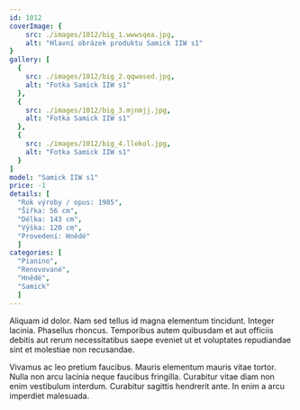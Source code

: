 ```yaml
---
id: 1012
coverImage: {
    src: ./images/1012/big_1.wwwsqea.jpg,
    alt: "Hlavní obrázek produktu Samick IIW s1"
}
gallery: [
  {
    src: ./images/1012/big_2.qqwased.jpg,
    alt: "Fotka Samick IIW s1"
  },
  {
    src: ./images/1012/big_3.mjnmjj.jpg,
    alt: "Fotka Samick IIW s1"
  },
  {
    src: ./images/1012/big_4.llokol.jpg,
    alt: "Fotka Samick IIW s1"
  }
]
model: "Samick IIW s1"
price: -1
details: [
  "Rok výroby / opus: 1985",
  "Šířka: 56 cm",
  "Délka: 143 cm",
  "Výška: 120 cm",
  "Provedení: Hnědé"
  ]
categories: [
  "Pianino",
  "Renovované",
  "Hnědé",
  "Samick"
  ]
---
```


Aliquam id dolor. Nam sed tellus id magna elementum tincidunt. Integer lacinia. Phasellus rhoncus. Temporibus autem quibusdam et aut officiis debitis aut rerum necessitatibus saepe eveniet ut et voluptates repudiandae sint et molestiae non recusandae.

Vivamus ac leo pretium faucibus. Mauris elementum mauris vitae tortor. Nulla non arcu lacinia neque faucibus fringilla. Curabitur vitae diam non enim vestibulum interdum. Curabitur sagittis hendrerit ante. In enim a arcu imperdiet malesuada.